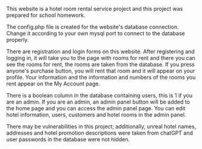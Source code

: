 This website is a hotel room rental service project and this project was prepared for school homework.

The config.php file is created for the website's database connection. Change it according to your own mysql port to connect to the database properly.

There are registration and login forms on this website.
After registering and logging in, it will take you to the page with rooms for rent and there you can see the rooms for rent, the rooms are taken from the database.
If you press anyone's purchase button, you will rent that room and it will appear on your profile.
Your information and the information and numbers of the rooms you rent appear on the My Account page.

There is a boolean column in the database containing users, this is 1 if you are an admin.
If you are an admin, an admin panel button will be added to the home page and you can access the admin panel page. You can edit hotel information, users, customers and hotel rooms in the admin panel.

There may be vulnerabilities in this project; additionally, unreal hotel names, addresses and hotel promotion descriptions were taken from chatGPT and user passwords in the database were not hidden.
